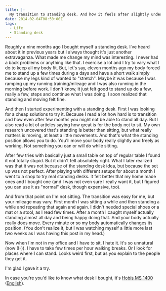 ```yaml
---
title: |-
  My transition to standing desk. And how it feels after slightly under a year.
date: 2014-02-04T08:50:00Z
tags:
  - Life
  - Standing desk
---
```

Roughly a nine months ago I bought myself a standing desk. I've heard about it in previous years but I always thought it's just another extravaganza. What made me change my mind was interesting. I never had a back problems or anything like that. I exercise a lot and I try to vary what I do to keep all my body fit. But, let's say, eleven months ago my body forced me to stand up a few times during a days and have a short walk simply because my legs kind of wanted to "stretch". Maybe it was because I was ramping up my running training/mileage and I was also running in the morning before work. I don't know, it just felt good to stand up do a few, really a few, steps and continue what I was doing. I soon realized that standing and moving felt fine.

<!-- excerpt -->

And then I started experimenting with a standing desk. First I was looking for a cheap solutions to try it. Because I read a lot how hard is to transition and how even after few months you might not be able to stand all day. But I also read a lot of articles saying how great is for the body not to sit. My own research uncovered that's standing is better than sitting, but what really matters is moving, at least a little movements. And that's what the standing position allows you to do. You'll move your body really slightly and freely as working. Not something you can or will do while sitting.

After few tries with basically just a small table on top of regular table I found it not totally stupid. But it didn't felt absolutely right. What I later realized was that it was not because of the standing desk idea, but because the set up was not perfect. After playing with different setups for about a month I went to a shop to try real standing desks. It felt better that my home made ones and I bought one (and I was not even sure I really want it, but I figured you can use it as "normal" desk, though expensive, too).

And from that point on I'm not sitting. The transition was easy for me, but your mileage may vary. First month I was sitting a while and then standing a while and repeating that again and again. I didn't needed special shoes or a mat or a stool, as I read few times. After a month I caught myself actually standing almost all day and being happy doing that. And your body actually really does move. Every minute or so my body automatically changes its position. (You don't realize it, but I was watching myself a little more last two weeks as I was having this post in my head.)

Now when I'm not in my office and I have to sit, I hate it. It's so unnatural (now 8-)). I have to take few times per hour walking breaks. Or I look for places where I can stand. Looks weird first, but as you explain to the people they get it.

I'm glad I gave it a try.

In case you're you'd like to know what desk I bought, it's [Hobis MS 1400][1] ([English][2]).

[1]: http://www.hobis.cz/cz/vyskove-stavitelne-stoly-motion-300/elektricky-stav-stul-delky-140-cm-ms-1400
[2]: http://www.hobis.cz/en/motion-300-adjustable-height-desks/height-adjustable-desk-140cm-ms-1400